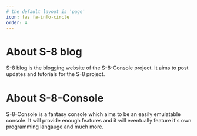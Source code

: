 ```yaml
---
# the default layout is 'page'
icon: fas fa-info-circle
order: 4
---
```


# About S-8 blog

S-8 blog is the blogging website of the S-8-Console project. It aims to post updates and tutorials for the S-8 project.

# About S-8-Console

S-8-Console is a fantasy console which aims to be an easily emulatable console. It will provide enough features and it will eventually feature it's own programming langauge and much more.

